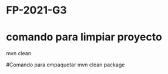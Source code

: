 # FP-2021-G3

# comando para limpiar proyecto
mvn clean

#Comando para empaquetar
mvn clean package
